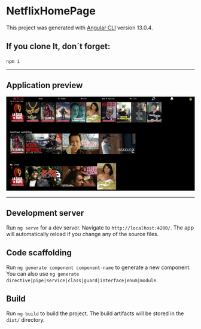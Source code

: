 # NetflixHomePage

This project was generated with [Angular CLI](https://github.com/angular/angular-cli) version 13.0.4.

## If you clone It, don´t forget:
`npm i`

--- 
## Application preview

<img src="./src/assets/view.png" with=100>

--- 

## Development server

Run `ng serve` for a dev server. Navigate to `http://localhost:4200/`. The app will automatically reload if you change any of the source files.

## Code scaffolding

Run `ng generate component component-name` to generate a new component. You can also use `ng generate directive|pipe|service|class|guard|interface|enum|module`.

## Build

Run `ng build` to build the project. The build artifacts will be stored in the `dist/` directory.

